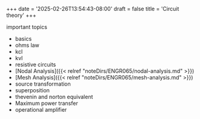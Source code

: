 +++
date = '2025-02-26T13:54:43-08:00'
draft = false
title = 'Circuit theory'
+++

important topics
 - basics
 - ohms law
 - kcl
 - kvl
 - resistive circuits
 - [Nodal Analysis]({{< relref "noteDirs/ENGR065/nodal-analysis.md" >}})
 - [Mesh Analysis]({{< relref "noteDirs/ENGR065/mesh-analysis.md" >}})
 - source transformation
 - superposition
 - thevenin and norton equivalent
 - Maximum power transfer
 - operational amplifier
